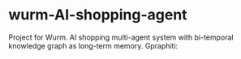 # wurm-AI-shopping-agent
Project for Wurm. AI shopping multi-agent system with bi-temporal knowledge graph as long-term memory. Gpraphiti:

